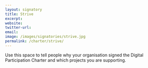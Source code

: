 ```yaml
---
layout: signatory
title: Strive
excerpt: 
website: 
twitter-url: 
email: 
image: /images/signatories/strive.jpg
permalink: /charter/strive/
---
```


Use this space to tell people why your organisation signed the Digital Participation Charter and which projects you are supporting.